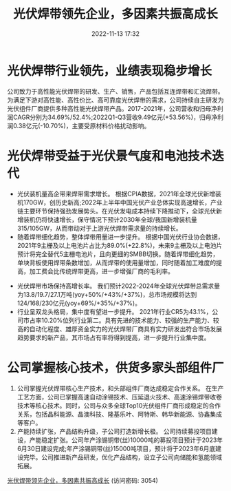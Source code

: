 ﻿---
title: 光伏焊带领先企业，多因素共振高成长
date: 2022-11-13 17:32
tags:
- 同享科技
updated: 1970-01-01 08:00:00
---

# 光伏焊带行业领先，业绩表现稳步增长
公司致力于高性能光伏焊带的研发、生产、销售，产品包括互连焊带和汇流焊带。为满足下游对高性能、高性价比、高可靠度光伏焊带的需求，公司持续自主研发为光伏组件厂商提供多种高性能光伏焊带产品。2017-2021年，公司营收和归母净利润CAGR分别为34.69%/52.4%;2022Q1-Q3营收9.49亿元(+53.56%)，归母净利润0.38亿元(-10.70%)，主要受原材料价格扰动影响。

# 光伏焊带受益于光伏景气度和电池技术迭代
- 光伏装机量高企带来焊带需求增长。
根据CPIA数据，2021年全球光伏新增装机170GW，创历史新高;2022年上半年中国光伏产业总体实现高速增长，产业链主要环节保持强劲发展势头。在光伏发电成本持续下降推动下，全球光伏新增装机仍将快速增长，保守情况下预计2030年全球/我国新增装机量315/105GW，从而带动对于上游光伏焊带需求量的持续增长。
- 随着焊带细化趋势，整体焊带用量进一步提升。
根据中国光伏行业协会数据，2021年9主栅及以上电池片占比为89.0%(+22.8%)，未来9主栅及以上电池片预计将完全替代5主栅电池片，且向更细的SMBB切换。随着焊带细化趋势，单块背板使用焊带条数增加，从而焊带的使用量增加，同时随着加工难度的提高，加工费会比传统焊带更高，进一步增强厂商的毛利率。
<!-- more -->
- 光伏焊带市场保持高增长率。
我们预计2022-2024年全球光伏焊带总需求量为13.8/19.7/27.1万吨(yoy+50%/+43%/+37%)，总市场规模将达到124/168/230亿元(yoy+69%/+35%/+37%)。
- 行业呈双龙头格局，集中度有望进一步提升。
2021年行业CR5为43.1%，公司市占率10.20%位列行业第二。具有先进的技术能力、较强的生产能力、较高的自动化程度、雄厚资金实力的光伏焊带厂商具有实力研发出符合市场发展趋势要求的新产品，其市场占有率将得到提高，进一步提升行业集中度。

# 公司掌握核心技术，供货多家头部组件厂
1. 公司掌握光伏焊带核心生产技术，和头部组件厂商达成稳定合作关系。
在生产工艺方面，公司已掌握高速自动涂锡技术、压延退火技术、高速涂锡焊带收卷技术等核心技术。同时，公司与众多全球Top10光伏组件厂商形成稳定的合作关系，包括晶科能源、晶澳科技、隆基乐叶、阿特斯、韩华新能源、协鑫集成等客户。
2. 产能持续扩张，产品结构升级，子公司打造新增长极。
公司持续募投项目建设，产能稳定扩张。公司年产涂锡铜带(丝)10000吨的募投项目预计于2023年6月30日建设完成;年产涂锡铜带(丝)15000吨项目，预计将于2023年6月底建设完毕。公司推进新产品研发，优化产品结构，设立子公司向储能和氢能领域拓展。

[光伏焊带领先企业，多因素共振高成长](https://url12.ctfile.com/f/3948612-723189931-bfcc59?p=3054)
(访问密码: 3054)
